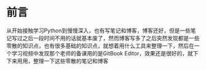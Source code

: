 # 前言

从开始接触学习Python到慢慢深入，也有写笔记和博客，博客还好，但是一些笔记写过之后一段时间不用的话就基本废了，然而博客写多了之后突然发现都是一些零散的知识点，也有很多基础的知识点，就想着用什么工具来整理一下，然后在一个学习视频中发现那个老师的备课用的是GitBook Editor，效果还是很好的，就下下来用用，整理一下这些零散的笔记和博客

